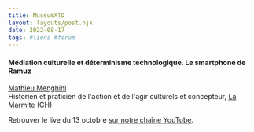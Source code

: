 ```yaml
---
title: MuseumXTD
layout: layouts/post.njk
date: 2022-08-17
tags: #liens #forum
---
```

#### Médiation culturelle et déterminisme technologique. Le smartphone de Ramuz

[Mathieu Menghini](https://www.linkedin.com/in/mathieu-menghini-741803155/)  
Historien et praticien de l'action et de l'agir culturels et concepteur, [La Marmite](https://lamarmite.org/) (CH)

Retrouver le live du 13 octobre [sur notre chaîne YouTube](https://www.youtube.com/channel/UCTZJM5WsXDkH8QgMdACUNyw).  